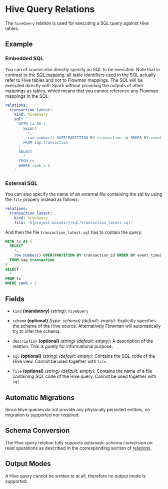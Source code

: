 # Hive Query Relations

The `hiveQuery` relation is used for executing a SQL query against Hive tables.

## Example

### Embedded SQL
You can of course also directly specify an SQL to be executed. Note that in contrast to the [SQL mapping](../mapping/sql.md),
all table identifiers used in the SQL actually refer to Hive tables and not to Flowman mappings. The SQL will be executed
directly with Spark without providing the outputs of other mappings as tables, which means that you cannot reference any 
Flowman mappings in the SQL.
```yaml
relations:
  transaction_latest:
    kind: hiveQuery
    sql: "
      WITH tx AS (
        SELECT
          *,
          row_number() OVER(PARTITION BY transaction_id ORDER BY event_time) AS rank
        FROM sap.transaction
      )
      SELECT
        *
      FROM tx
      WHERE rank = 1
    "
```

### External SQL
You can also specify the name of an external file containing the sql by using the `file` propery instead as follows:
```yaml
relations:
  transaction_latest:
    kind: hiveQuery
    file: "${project.basedir}/sql/transaction_latest.sql"
```
And then the file `transaction_latest.sql` has to contain the query:
```sql
WITH tx AS (
  SELECT
    *,
    row_number() OVER(PARTITION BY transaction_id ORDER BY event_time) AS rank
  FROM sap.transaction
)
SELECT
  *
FROM tx
WHERE rank = 1
```

## Fields
* `kind` **(mandatory)** *(string)*: `hiveQuery`

* `schema` **(optional)** *(type: schema)* *(default: empty)*:
  Explicitly specifies the schema of the Hive source. Alternatively Flowman will automatically  try to infer the schema.

* `description` **(optional)** *(string)* *(default: empty)*:
 A description of the relation. This is purely for informational purpose.

* `sql` **(optional)** *(string)* *(default: empty)*:
 Contains the SQL code of the Hive view. Cannot be used together with `file`.

* `file` **(optional)** *(string)* *(default: empty)*:
  Contains the name of a file containing SQL code of the Hive query. Cannot be used together with `sql`.


## Automatic Migrations
Since Hive queries do not provide any physically persisted entities, no migration is supported nor required.


## Schema Conversion
The Hive query relation fully supports automatic schema conversion on read operations as described in the
corresponding section of [relations](index.md).


## Output Modes
A Hive query cannot be written to at all, therefore no output mode is supported.
